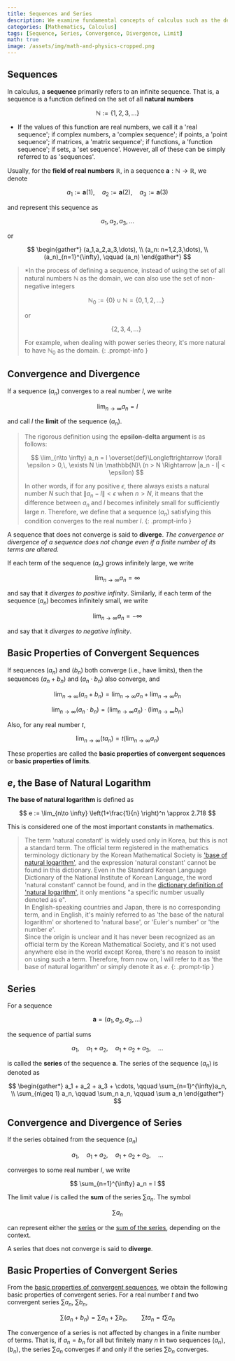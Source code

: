 ```yaml
---
title: Sequences and Series
description: We examine fundamental concepts of calculus such as the definition of sequences and series, convergence and divergence of sequences, convergence and divergence of series, and the definition of e, the base of natural logarithm.
categories: [Mathematics, Calculus]
tags: [Sequence, Series, Convergence, Divergence, Limit]
math: true
image: /assets/img/math-and-physics-cropped.png
---
```


## Sequences
In calculus, a **sequence** primarily refers to an infinite sequence. That is, a sequence is a function defined on the set of all **natural numbers**

$$ \mathbb{N} := \{1,2,3,\dots\} $$

* If the values of this function are real numbers, we call it a 'real sequence'; if complex numbers, a 'complex sequence'; if points, a 'point sequence'; if matrices, a 'matrix sequence'; if functions, a 'function sequence'; if sets, a 'set sequence'. However, all of these can be simply referred to as 'sequences'.

Usually, for the **field of real numbers** $\mathbb{R}$, in a sequence $\mathbf{a}: \mathbb{N} \to \mathbb{R}$, we denote

$$ a_1 := \mathbf{a}(1), \quad a_2 := \mathbf{a}(2), \quad a_3 := \mathbf{a}(3) $$

and represent this sequence as

$$ a_1,\, a_2,\, a_3,\, \dots $$

or

$$ \begin{gather*}
(a_1,a_2,a_3,\dots), \\
(a_n: n=1,2,3,\dots), \\
(a_n)_{n=1}^{\infty}, \qquad (a_n)
\end{gather*} $$

> *In the process of defining a sequence, instead of using the set of all natural numbers $\mathbb{N}$ as the domain, we can also use the set of non-negative integers
>
> $$ \mathbb{N}_0 := \{0\} \cup \mathbb{N} = \{0,1,2,\dots\} $$
>
> or
>
> $$\{2,3,4,\dots \}$$
>
> For example, when dealing with power series theory, it's more natural to have $\mathbb{N}_0$ as the domain.
{: .prompt-info }

## Convergence and Divergence
If a sequence $(a_n)$ converges to a real number $l$, we write

$$ \lim_{n\to \infty} a_n = l $$

and call $l$ the **limit** of the sequence $(a_n)$.

> The rigorous definition using the **epsilon-delta argument** is as follows:
>
> $$ \lim_{n\to \infty} a_n = l \overset{def}\Longleftrightarrow \forall \epsilon > 0,\, \exists N \in \mathbb{N}\ (n > N \Rightarrow |a_n - l| < \epsilon) $$
>
> In other words, if for any positive $\epsilon$, there always exists a natural number $N$ such that $\|a_n - l \| < \epsilon$ when $n>N$, it means that the difference between $a_n$ and $l$ becomes infinitely small for sufficiently large $n$. Therefore, we define that a sequence $(a_n)$ satisfying this condition converges to the real number $l$.
{: .prompt-info }

A sequence that does not converge is said to **diverge**. *The convergence or divergence of a sequence does not change even if a finite number of its terms are altered.*

If each term of the sequence $(a_n)$ grows infinitely large, we write

$$ \lim_{n\to \infty} a_n = \infty $$

and say that it *diverges to positive infinity*. Similarly, if each term of the sequence $(a_n)$ becomes infinitely small, we write

$$ \lim_{n\to \infty} a_n = -\infty $$

and say that it *diverges to negative infinity*.

## Basic Properties of Convergent Sequences
If sequences $(a_n)$ and $(b_n)$ both converge (i.e., have limits), then the sequences $(a_n + b_n)$ and $(a_n \cdot b_n)$ also converge, and

$$ \lim_{n\to \infty} (a_n + b_n) = \lim_{n\to \infty} a_n + \lim_{n\to \infty} b_n \label{eqn:props_of_conv_series_1}\tag{1}$$

$$ \lim_{n\to \infty} (a_n \cdot b_n) = \left(\lim_{n\to \infty} a_n \right) \cdot \left(\lim_{n\to \infty} b_n \right) \label{eqn:props_of_conv_series_2}\tag{2}$$

Also, for any real number $t$,

$$ \lim_{n\to \infty} (t a_n) = t\left(\lim_{n\to \infty} a_n \right) \label{eqn:props_of_conv_series_3}\tag{3}$$

These properties are called the **basic properties of convergent sequences** or **basic properties of limits**.

## $e$, the Base of Natural Logarithm
**The base of natural logarithm** is defined as

$$ e := \lim_{n\to \infty} \left(1+\frac{1}{n} \right)^n \approx 2.718 $$

This is considered one of the most important constants in mathematics.

> The term 'natural constant' is widely used only in Korea, but this is not a standard term. The official term registered in the mathematics terminology dictionary by the Korean Mathematical Society is ['base of natural logarithm'](https://www.kms.or.kr/mathdict/list.html?key=kname&keyword=%EC%9E%90%EC%97%B0%EB%A1%9C%EA%B7%B8%EC%9D%98+%EB%B0%91), and the expression 'natural constant' cannot be found in this dictionary. Even in the Standard Korean Language Dictionary of the National Institute of Korean Language, the word 'natural constant' cannot be found, and in the [dictionary definition of 'natural logarithm'](https://stdict.korean.go.kr/search/searchView.do?pageSize=10&searchKeyword=%EC%9E%90%EC%97%B0%EB%A1%9C%EA%B7%B8), it only mentions "a specific number usually denoted as e".  
> In English-speaking countries and Japan, there is no corresponding term, and in English, it's mainly referred to as 'the base of the natural logarithm' or shortened to 'natural base', or 'Euler's number' or 'the number $e$'.  
> Since the origin is unclear and it has never been recognized as an official term by the Korean Mathematical Society, and it's not used anywhere else in the world except Korea, there's no reason to insist on using such a term. Therefore, from now on, I will refer to it as 'the base of natural logarithm' or simply denote it as $e$.
{: .prompt-tip }

## Series
For a sequence

$$ \mathbf{a} = (a_1, a_2, a_3, \dots) $$

the sequence of partial sums

$$ a_1, \quad a_1 + a_2, \quad a_1 + a_2 + a_3, \quad \dots $$

is called the **series** of the sequence $\mathbf{a}$. The series of the sequence $(a_n)$ is denoted as

$$ \begin{gather*}
a_1 + a_2 + a_3 + \cdots, \qquad \sum_{n=1}^{\infty}a_n, \\
\sum_{n\geq 1} a_n, \qquad \sum_n a_n, \qquad \sum a_n 
\end{gather*} $$

## Convergence and Divergence of Series
If the series obtained from the sequence $(a_n)$

$$ a_1, \quad a_1 + a_2, \quad a_1 + a_2 + a_3, \quad \dots $$

converges to some real number $l$, we write

$$ \sum_{n=1}^{\infty} a_n = l $$

The limit value $l$ is called the **sum** of the series $\sum a_n$. The symbol

$$ \sum a_n $$

can represent either the <u>series</u> or the <u>sum of the series</u>, depending on the context.

A series that does not converge is said to **diverge**.

## Basic Properties of Convergent Series
From the [basic properties of convergent sequences](#basic-properties-of-convergent-sequences), we obtain the following basic properties of convergent series. For a real number $t$ and two convergent series $\sum a_n$, $\sum b_n$,

$$ \sum(a_n + b_n) = \sum a_n + \sum b_n, \qquad \sum ta_n = t\sum a_n $$

The convergence of a series is not affected by changes in a finite number of terms. That is, if $a_n=b_n$ for all but finitely many $n$ in two sequences $(a_n)$, $(b_n)$, the series $\sum a_n$ converges if and only if the series $\sum b_n$ converges.

